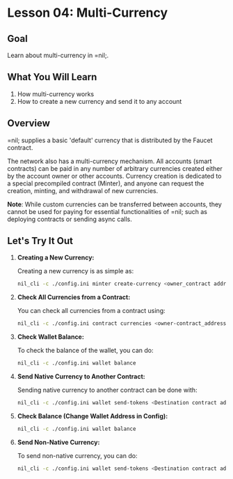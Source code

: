 # Lesson 04: Multi-Currency

## Goal

Learn about multi-currency in =nil;.

## What You Will Learn

1. How multi-currency works
2. How to create a new currency and send it to any account

## Overview

=nil; supplies a basic 'default' currency that is distributed by the Faucet contract.

The network also has a multi-currency mechanism. All accounts (smart contracts) can be paid in any number of arbitrary currencies created either by the account owner or other accounts. Currency creation is dedicated to a special precompiled contract (Minter), and anyone can request the creation, minting, and withdrawal of new currencies.

**Note**: While custom currencies can be transferred between accounts, they cannot be used for paying for essential functionalities of =nil; such as deploying contracts or sending async calls.

## Let's Try It Out

1. **Creating a New Currency:**

   Creating a new currency is as simple as:
   ```bash
   nil_cli -c ./config.ini minter create-currency <owner_contract address> 50000 <token_name> --withdraw
   ```

2. **Check All Currencies from a Contract:**

   You can check all currencies from a contract using:
   ```bash
   nil_cli -c ./config.ini contract currencies <owner-contract_address>
   ```

3. **Check Wallet Balance:**

   To check the balance of the wallet, you can do:
   ```bash
   nil_cli -c ./config.ini wallet balance
   ```

4. **Send Native Currency to Another Contract:**

   Sending native currency to another contract can be done with:
   ```bash
   nil_cli -c ./config.ini wallet send-tokens <Destination contract address> 100
   ```

5. **Check Balance (Change Wallet Address in Config):**

   ```bash
   nil_cli -c ./config.ini wallet balance
   ```

6. **Send Non-Native Currency:**

   To send non-native currency, you can do:
   ```bash
   nil_cli -c ./config.ini wallet send-tokens <Destination contract address> <native currency> --token <id>=value
   ```

